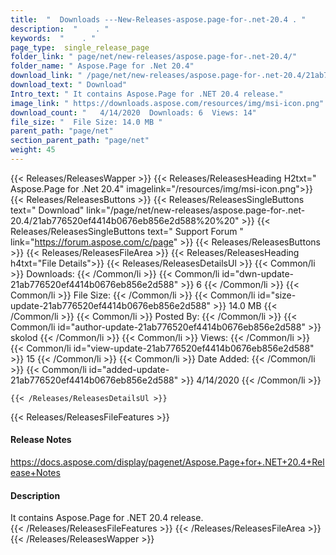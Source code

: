 ```yaml
---
title:  "  Downloads ---New-Releases-aspose.page-for-.net-20.4 . " 
description:  "    . " 
keywords:  "    . " 
page_type:  single_release_page
folder_link: " page/net/new-releases/aspose.page-for-.net-20.4/"
folder_name: " Aspose.Page for .Net 20.4"
download_link: " /page/net/new-releases/aspose.page-for-.net-20.4/21ab776520ef4414b0676eb856e2d588"
download_text: " Download"
Intro_text: " It contains Aspose.Page for .NET 20.4 release."
image_link: " https://downloads.aspose.com/resources/img/msi-icon.png"
download_count: "   4/14/2020  Downloads: 6  Views: 14"
file_size: "  File Size: 14.0 MB "
parent_path: "page/net"
section_parent_path: "page/net"
weight: 45 
---
```


{{< Releases/ReleasesWapper >}}
  {{< Releases/ReleasesHeading H2txt=" Aspose.Page for .Net 20.4" imagelink="/resources/img/msi-icon.png">}}
  {{< Releases/ReleasesButtons >}}
    {{< Releases/ReleasesSingleButtons text=" Download" link="/page/net/new-releases/aspose.page-for-.net-20.4/21ab776520ef4414b0676eb856e2d588%20%20" >}}
    {{< Releases/ReleasesSingleButtons text=" Support Forum " link="https://forum.aspose.com/c/page" >}}
  {{< Releases/ReleasesButtons >}}
  {{< Releases/ReleasesFileArea >}}
    {{< Releases/ReleasesHeading h4txt="File Details">}}
    {{< Releases/ReleasesDetailsUl >}}
            {{< Common/li  >}} Downloads: {{< /Common/li >}} 
      {{< Common/li id="dwn-update-21ab776520ef4414b0676eb856e2d588" >}} 6 {{< /Common/li >}} 
      {{< Common/li  >}} File Size: {{< /Common/li >}} 
      {{< Common/li id="size-update-21ab776520ef4414b0676eb856e2d588" >}} 14.0 MB {{< /Common/li >}} 
      {{< Common/li  >}} Posted By: {{< /Common/li >}} 
      {{< Common/li id="author-update-21ab776520ef4414b0676eb856e2d588" >}} skolod {{< /Common/li >}} 
      {{< Common/li  >}} Views: {{< /Common/li >}} 
      {{< Common/li id="view-update-21ab776520ef4414b0676eb856e2d588" >}} 15 {{< /Common/li >}} 
      {{< Common/li  >}} Date Added: {{< /Common/li >}} 
      {{< Common/li id="added-update-21ab776520ef4414b0676eb856e2d588" >}} 4/14/2020 {{< /Common/li >}} 

    {{< /Releases/ReleasesDetailsUl >}}

  {{< Releases/ReleasesFileFeatures >}}
      <h4>Release Notes</h4><div><a href="https://docs.aspose.com/display/pagenet/Aspose.Page+for+.NET+20.4+Release+Notes">https://docs.aspose.com/display/pagenet/Aspose.Page+for+.NET+20.4+Release+Notes</a></div><h4>Description</h4><div class="HTMLDescription">It contains Aspose.Page for .NET 20.4 release.</div>
  {{< /Releases/ReleasesFileFeatures >}}
 {{< /Releases/ReleasesFileArea >}}
{{< /Releases/ReleasesWapper >}}


